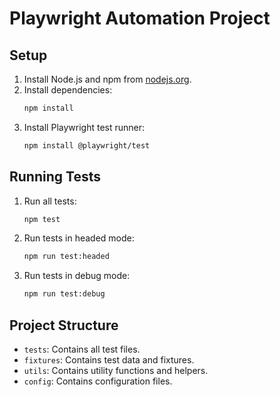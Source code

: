# Playwright Automation Project

## Setup

1. Install Node.js and npm from [nodejs.org](https://nodejs.org/).
2. Install dependencies:
   ```sh
   npm install
   ```
3. Install Playwright test runner:
   ```sh
   npm install @playwright/test
   ```

## Running Tests

1. Run all tests:
   ```sh
   npm test
   ```

2. Run tests in headed mode:
   ```sh
   npm run test:headed
   ```

3. Run tests in debug mode:
   ```sh
   npm run test:debug
   ```

## Project Structure

- `tests`: Contains all test files.
- `fixtures`: Contains test data and fixtures.
- `utils`: Contains utility functions and helpers.
- `config`: Contains configuration files.
